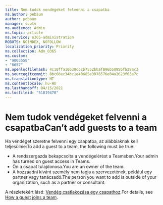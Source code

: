 ```yaml
---
title: Nem tudok vendégeket felvenni a csapatba
ms.author: pebaum
author: pebaum
manager: scotv
ms.audience: Admin
ms.topic: article
ms.service: o365-administration
ROBOTS: NOINDEX, NOFOLLOW
localization_priority: Priority
ms.collection: Adm_O365
ms.custom:
- "9003558"
- "6657"
ms.openlocfilehash: 4c10ffa16b30cccb7552bbaf896b5085bfb29ac3
ms.sourcegitcommit: 8bc60ec34bc1e40685e3976576e04a2623f63a7c
ms.translationtype: HT
ms.contentlocale: hu-HU
ms.lasthandoff: 04/15/2021
ms.locfileid: "51819478"
---
```

# <a name="cant-add-guests-to-a-team"></a><span data-ttu-id="d3291-102">Nem tudok vendégeket felvenni a csapatba</span><span class="sxs-lookup"><span data-stu-id="d3291-102">Can’t add guests to a team</span></span>

<span data-ttu-id="d3291-103">Ha vendéget szeretne felvenni egy csapatba, az alábbiaknak kell teljesülnie:</span><span class="sxs-lookup"><span data-stu-id="d3291-103">To add a guest to a team, the following must be true:</span></span>  

- <span data-ttu-id="d3291-104">A rendszergazda bekapcsolta a vendégelérést a Teamsben.</span><span class="sxs-lookup"><span data-stu-id="d3291-104">Your admin has turned on guest access in Teams.</span></span>
- <span data-ttu-id="d3291-105">Ön a csapat tulajdonosa.</span><span class="sxs-lookup"><span data-stu-id="d3291-105">You are an owner of the team.</span></span>
- <span data-ttu-id="d3291-106">A hozzáadni kívánt személy nem tagja a szervezetének, például egy partner vagy tanácsadó.</span><span class="sxs-lookup"><span data-stu-id="d3291-106">The person you want to add is outside of your organization, such as a partner or consultant.</span></span>

<span data-ttu-id="d3291-107">A részletekért lásd: [Vendég csatlakozása egy csapathoz](https://docs.microsoft.com/MicrosoftTeams/guest-joins).</span><span class="sxs-lookup"><span data-stu-id="d3291-107">For details, see  [How a guest joins a team](https://docs.microsoft.com/MicrosoftTeams/guest-joins).</span></span>